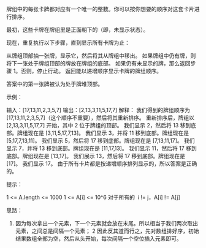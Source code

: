 牌组中的每张卡牌都对应有一个唯一的整数。你可以按你想要的顺序对这套卡片进行排序。

最初，这些卡牌在牌组里是正面朝下的（即，未显示状态）。

现在，重复执行以下步骤，直到显示所有卡牌为止：

从牌组顶部抽一张牌，显示它，然后将其从牌组中移出。
如果牌组中仍有牌，则将下一张处于牌组顶部的牌放在牌组的底部。
如果仍有未显示的牌，那么返回步骤 1。否则，停止行动。
返回能以递增顺序显示卡牌的牌组顺序。

答案中的第一张牌被认为处于牌堆顶部。



示例：

输入：[17,13,11,2,3,5,7]
输出：[2,13,3,11,5,17,7]
解释：
我们得到的牌组顺序为 [17,13,11,2,3,5,7]（这个顺序不重要），然后将其重新排序。
重新排序后，牌组以 [2,13,3,11,5,17,7] 开始，其中 2 位于牌组的顶部。
我们显示 2，然后将 13 移到底部。牌组现在是 [3,11,5,17,7,13]。
我们显示 3，并将 11 移到底部。牌组现在是 [5,17,7,13,11]。
我们显示 5，然后将 17 移到底部。牌组现在是 [7,13,11,17]。
我们显示 7，并将 13 移到底部。牌组现在是 [11,17,13]。
我们显示 11，然后将 17 移到底部。牌组现在是 [13,17]。
我们展示 13，然后将 17 移到底部。牌组现在是 [17]。
我们显示 17。
由于所有卡片都是按递增顺序排列显示的，所以答案是正确的。



提示：

1 <= A.length <= 1000
1 <= A[i] <= 10^6
对于所有的  i != j，A[i] != A[j]

思路：

1. 因为每次拿出一个元素，下一个元素就会放在末尾。所以相当于我们两次取出元素，之间总是间隔一个元素；
   2 因此反其道而行之，先对数组排好序，初始结果数组全部为空，然后从头开始，每次间隔一个空位插入元素即可。
